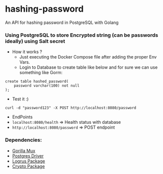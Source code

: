 # hashing-password
An API for hashing password in PostgreSQL with Golang

### Using PostgreSQL to store Encrypted string (can be passwords ideally) using Salt secret

- How it works ?
  - Just executing the Docker Compose file after adding the proper Env Vars.
  - Login to Database to create table like below and for sure we can use something like Gorm:

```
create table hashed_password(
	password varchar(100) not null
);

```
- Test it :)

```
curl -d "password123" -X POST http://localhost:8080/password
```

- EndPoints
 - `localhost:8080/health` => Health status with database
 - `http://localhost:8080/password` => POST endpoint

### Dependencies:
- [Gorilla Mux](github.com/gorilla/mux)
- [Postgres Driver](https://github.com/lib/pq)
- [Logrus Package](https://github.com/sirupsen/logrus)
- [Crypto Package](https://golang.org/x/crypto)